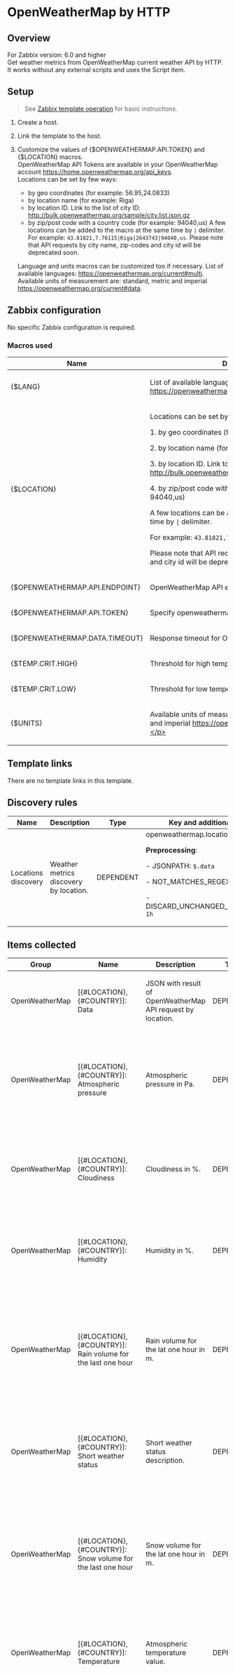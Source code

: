 
# OpenWeatherMap by HTTP

## Overview

For Zabbix version: 6.0 and higher  
Get weather metrics from OpenWeatherMap current weather API by HTTP.
It works without any external scripts and uses the Script item.

## Setup

> See [Zabbix template operation](https://www.zabbix.com/documentation/6.0/manual/config/templates_out_of_the_box/http) for basic instructions.

1. Create a host.

2. Link the template to the host.

3. Customize the values of {$OPENWEATHERMAP.API.TOKEN} and {$LOCATION} macros.  
    OpenWeatherMap API Tokens are available in your OpenWeatherMap account https://home.openweathermap.org/api_keys.  
    Locations can be set by few ways:
      - by geo coordinates (for example: 56.95,24.0833)
      - by location name (for example: Riga)
      - by location ID. Link to the list of city ID: http://bulk.openweathermap.org/sample/city.list.json.gz
      - by zip/post code with a country code (for example: 94040,us)
    A few locations can be added to the macro at the same time by `|` delimiter. 
    For example: `43.81821,7.76115|Riga|2643743|94040,us`.
    Please note that API requests by city name, zip-codes and city id will be deprecated soon.
    
    Language and units macros can be customized too if necessary.
    List of available languages: https://openweathermap.org/current#multi.
    Available units of measurement are: standard, metric and imperial https://openweathermap.org/current#data.

## Zabbix configuration

No specific Zabbix configuration is required.

### Macros used

|Name|Description|Default|
|----|-----------|-------|
|{$LANG} |<p>List of available languages https://openweathermap.org/current#multi.</p> |`en` |
|{$LOCATION} |<p>Locations can be set by few ways:</p><p>1. by geo coordinates (for example: 56.95,24.0833)</p><p>2. by location name (for example: Riga)</p><p>3. by location ID. Link to the list of city ID: http://bulk.openweathermap.org/sample/city.list.json.gz</p><p>4. by zip/post code with a country code (for example: 94040,us)</p><p>A few locations can be added to the macro at the same time by <code>\|</code> delimiter. </p><p>For example: <code>43.81821,7.76115\|Riga\|2643743\|94040,us</code>.</p><p>Please note that API requests by city name, zip-codes and city id will be deprecated soon.</p> |`Riga` |
|{$OPENWEATHERMAP.API.ENDPOINT} |<p>OpenWeatherMap API endpoint.</p> |`api.openweathermap.org/data/2.5/weather?` |
|{$OPENWEATHERMAP.API.TOKEN} |<p>Specify openweathermap API key.</p> |`` |
|{$OPENWEATHERMAP.DATA.TIMEOUT} |<p>Response timeout for OpenWeatherMap API.</p> |`3s` |
|{$TEMP.CRIT.HIGH} |<p>Threshold for high temperature trigger.</p> |`30` |
|{$TEMP.CRIT.LOW} |<p>Threshold for low temperature trigger.</p> |`-20` |
|{$UNITS} |<p>Available units of measurement are standard, metric and imperial https://openweathermap.org/current#data.</p> |`metric` |

## Template links

There are no template links in this template.

## Discovery rules

|Name|Description|Type|Key and additional info|
|----|-----------|----|----|
|Locations discovery |<p>Weather metrics discovery by location.</p> |DEPENDENT |openweathermap.locations.discovery<p>**Preprocessing**:</p><p>- JSONPATH: `$.data`</p><p>- NOT_MATCHES_REGEX: `\[\]`</p><p>- DISCARD_UNCHANGED_HEARTBEAT: `1h`</p> |

## Items collected

|Group|Name|Description|Type|Key and additional info|
|-----|----|-----------|----|---------------------|
|OpenWeatherMap |[{#LOCATION}, {#COUNTRY}]: Data |<p>JSON with result of OpenWeatherMap API request by location.</p> |DEPENDENT |openweathermap.location.data[{#ID}]<p>**Preprocessing**:</p><p>- JSONPATH: `$.data.[?(@.id=='{#ID}')].first()`</p> |
|OpenWeatherMap |[{#LOCATION}, {#COUNTRY}]: Atmospheric pressure |<p>Atmospheric pressure in Pa.</p> |DEPENDENT |openweathermap.pressure[{#ID}]<p>**Preprocessing**:</p><p>- JSONPATH: `$.main.pressure`</p><p>- MULTIPLIER: `100`</p><p>- DISCARD_UNCHANGED_HEARTBEAT: `1h`</p> |
|OpenWeatherMap |[{#LOCATION}, {#COUNTRY}]: Cloudiness |<p>Cloudiness in %.</p> |DEPENDENT |openweathermap.clouds[{#ID}]<p>**Preprocessing**:</p><p>- JSONPATH: `$.clouds.all`</p><p>- DISCARD_UNCHANGED_HEARTBEAT: `1h`</p> |
|OpenWeatherMap |[{#LOCATION}, {#COUNTRY}]: Humidity |<p>Humidity in %.</p> |DEPENDENT |openweathermap.humidity[{#ID}]<p>**Preprocessing**:</p><p>- JSONPATH: `$.main.humidity`</p><p>- DISCARD_UNCHANGED_HEARTBEAT: `1h`</p> |
|OpenWeatherMap |[{#LOCATION}, {#COUNTRY}]: Rain volume for the last one hour |<p>Rain volume for the lat one hour in m.</p> |DEPENDENT |openweathermap.rain[{#ID}]<p>**Preprocessing**:</p><p>- JSONPATH: `$.rain.1h`</p><p>⛔️ON_FAIL: `CUSTOM_VALUE -> 0`</p><p>- MULTIPLIER: `0.001`</p><p>- DISCARD_UNCHANGED_HEARTBEAT: `1h`</p> |
|OpenWeatherMap |[{#LOCATION}, {#COUNTRY}]: Short weather status |<p>Short weather status description.</p> |DEPENDENT |openweathermap.description[{#ID}]<p>**Preprocessing**:</p><p>- JSONPATH: `$.weather..description.first()`</p><p>- DISCARD_UNCHANGED_HEARTBEAT: `1h`</p> |
|OpenWeatherMap |[{#LOCATION}, {#COUNTRY}]: Snow volume for the last one hour |<p>Snow volume for the lat one hour in m.</p> |DEPENDENT |openweathermap.snow[{#ID}]<p>**Preprocessing**:</p><p>- JSONPATH: `$.snow.1h`</p><p>⛔️ON_FAIL: `CUSTOM_VALUE -> 0`</p><p>- MULTIPLIER: `0.001`</p><p>- DISCARD_UNCHANGED_HEARTBEAT: `1h`</p> |
|OpenWeatherMap |[{#LOCATION}, {#COUNTRY}]: Temperature |<p>Atmospheric temperature value.</p> |DEPENDENT |openweathermap.temp[{#ID}]<p>**Preprocessing**:</p><p>- JSONPATH: `$.main.temp`</p><p>- DISCARD_UNCHANGED_HEARTBEAT: `1h`</p> |
|OpenWeatherMap |[{#LOCATION}, {#COUNTRY}]: Visibility |<p>Visibility in m.</p> |DEPENDENT |openweathermap.visibility[{#ID}]<p>**Preprocessing**:</p><p>- JSONPATH: `$.visibility`</p><p>- DISCARD_UNCHANGED_HEARTBEAT: `1h`</p> |
|OpenWeatherMap |[{#LOCATION}, {#COUNTRY}]: Wind direction |<p>Wind direction in degrees.</p> |DEPENDENT |openweathermap.wind.direction[{#ID}]<p>**Preprocessing**:</p><p>- JSONPATH: `$.wind.deg`</p><p>- DISCARD_UNCHANGED_HEARTBEAT: `1h`</p> |
|OpenWeatherMap |[{#LOCATION}, {#COUNTRY}]: Wind speed |<p>Wind speed value.</p> |DEPENDENT |openweathermap.wind.speed[{#ID}]<p>**Preprocessing**:</p><p>- JSONPATH: `$.wind.speed`</p><p>- DISCARD_UNCHANGED_HEARTBEAT: `1h`</p> |
|Zabbix raw items |Openweathermap: Get data |<p>JSON array with result of OpenWeatherMap API requests.</p> |SCRIPT |openweathermap.get.data<p>**Expression**:</p>`The text is too long. Please see the template.` |
|Zabbix raw items |Openweathermap: Get data collection errors |<p>Errors from get data requests by script item.</p> |DEPENDENT |openweathermap.get.errors<p>**Preprocessing**:</p><p>- JSONPATH: `$.errors`</p><p>- DISCARD_UNCHANGED_HEARTBEAT: `1h`</p> |

## Triggers

|Name|Description|Expression|Severity|Dependencies and additional info|
|----|-----------|----|----|----|
|[{#LOCATION}, {#COUNTRY}]: Temperature is too high (over {$TEMP.CRIT.HIGH} for 30m) |<p>Temperature value is too high.</p> |`min(/OpenWeatherMap by HTTP/openweathermap.temp[{#ID}],#3)>{$TEMP.CRIT.HIGH}` |AVERAGE |<p>Manual close: YES</p> |
|[{#LOCATION}, {#COUNTRY}]: Temperature is too low (below {$TEMP.CRIT.LOW} for 30m) |<p>Temperature value is too low.</p> |`max(/OpenWeatherMap by HTTP/openweathermap.temp[{#ID}],#3)<{$TEMP.CRIT.LOW}` |AVERAGE |<p>Manual close: YES</p> |
|Openweathermap: There are errors in requests to OpenWeatherMap API |<p>Zabbix has received errors in requests to OpenWeatherMap API.</p> |`length(last(/OpenWeatherMap by HTTP/openweathermap.get.errors))>0` |AVERAGE |<p>Manual close: YES</p> |

## Feedback

Please report any issues with the template at https://support.zabbix.com

You can also provide feedback, discuss the template or ask for help with it at [ZABBIX forums](https://www.zabbix.com/forum/).


